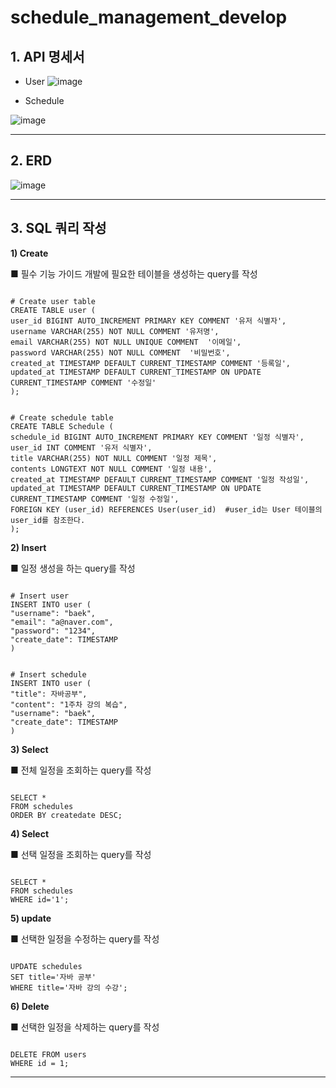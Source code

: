 # schedule_management_develop

## 1. API 명세서
* User
![image](https://github.com/user-attachments/assets/9bd7083f-009a-45ef-b3b7-efe0baee55df)

* Schedule

![image](https://github.com/user-attachments/assets/17f6c50e-03b3-4887-a01c-9fef03618417)




*** 

## 2. ERD
![image](https://github.com/user-attachments/assets/ad07395d-8039-4fbf-8444-4d69a49acafe)




*** 

## 3. SQL 쿼리 작성
**1) Create**

■ 필수 기능 가이드 개발에 필요한 테이블을 생성하는 query를 작성
<pre><code>	 
# Create user table
CREATE TABLE user (
user_id BIGINT AUTO_INCREMENT PRIMARY KEY COMMENT '유저 식별자',
username VARCHAR(255) NOT NULL COMMENT '유저명',
email VARCHAR(255) NOT NULL UNIQUE COMMENT  '이메일',
password VARCHAR(255) NOT NULL COMMENT  '비밀번호',
created_at TIMESTAMP DEFAULT CURRENT_TIMESTAMP COMMENT '등록일',
updated_at TIMESTAMP DEFAULT CURRENT_TIMESTAMP ON UPDATE CURRENT_TIMESTAMP COMMENT '수정일'
);
</code></pre>

<pre><code>	 
# Create schedule table
CREATE TABLE Schedule (
schedule_id BIGINT AUTO_INCREMENT PRIMARY KEY COMMENT '일정 식별자',
user_id INT COMMENT '유저 식별자',
title VARCHAR(255) NOT NULL COMMENT '일정 제목',
contents LONGTEXT NOT NULL COMMENT '일정 내용',
created_at TIMESTAMP DEFAULT CURRENT_TIMESTAMP COMMENT '일정 작성일',
updated_at TIMESTAMP DEFAULT CURRENT_TIMESTAMP ON UPDATE CURRENT_TIMESTAMP COMMENT '일정 수정일',
FOREIGN KEY (user_id) REFERENCES User(user_id)  #user_id는 User 테이블의 user_id를 참조한다.
);
</code></pre>

**2) Insert**

■  일정 생성을 하는 query를 작성
<pre><code>
# Insert user
INSERT INTO user (
"username": "baek",
"email": "a@naver.com",
"password": "1234",
"create_date": TIMESTAMP
)
</code></pre>

<pre><code>
# Insert schedule
INSERT INTO user (
"title": 자바공부",
"content": "1주차 강의 복습",
"username": "baek",
"create_date": TIMESTAMP
)
</code></pre>



**3) Select**

■ 전체 일정을 조회하는 query를 작성
<pre><code>
SELECT *
FROM schedules
ORDER BY createdate DESC;
</code></pre>

**4) Select**

■  선택 일정을 조회하는 query를 작성
<pre><code>
SELECT *
FROM schedules
WHERE id='1';
</code></pre>

**5) update**

■  선택한 일정을 수정하는 query를 작성
<pre><code>
UPDATE schedules
SET title='자바 공부'
WHERE title='자바 강의 수강';
</code></pre>

**6) Delete**

■  선택한 일정을 삭제하는 query를 작성
<pre><code>
DELETE FROM users
WHERE id = 1;
</code></pre>

*** 


